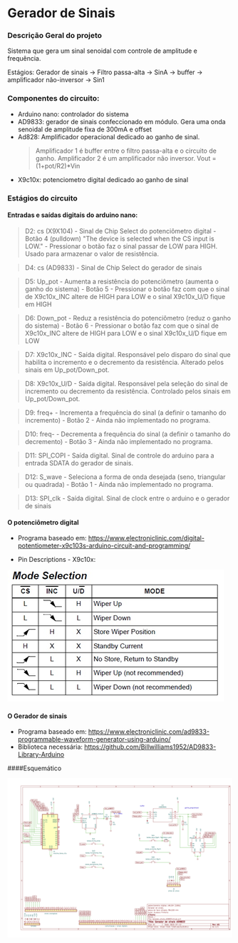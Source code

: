 # Gerador de Sinais

### Descrição Geral do projeto

Sistema que gera um sinal senoidal com controle de amplitude e frequência.

Estágios: Gerador de sinais &rarr; Filtro  passa-alta &rarr; SinA &rarr; buffer &rarr;  amplificador não-inversor &rarr; Sin1

### Componentes do circuito:

- Arduino nano: controlador do sistema
- AD9833: gerador de sinais confeccionado em módulo. Gera uma onda senoidal de amplitude fixa de 300mA e offset
- Ad828: Amplificador operacional dedicado ao ganho de sinal. 
	>Amplificador 1 é buffer entre o filtro passa-alta e o circuito de ganho.
	>Amplificador 2 é um amplificador não inversor. Vout = (1+pot/R2)*Vin
- X9c10x: potenciometro digital dedicado ao ganho de sinal

### Estágios do circuito

#### Entradas e saídas digitais do arduino nano:
>D2:  cs (X9X104) - Sinal de Chip Select do potenciômetro digital - Botão 4 (pulldown) "The device is selected when the CS input is LOW." - Pressionar o botão faz o sinal passar de LOW para HIGH. Usado para armazenar o valor de resistência.

>D4:  cs (AD9833) - Sinal de Chip Select do gerador de sinais

>D5:  Up_pot - Aumenta a resistência do potenciômetro (aumenta o ganho do sistema) - Botão 5 - Pressionar o botão faz com que o sinal de X9c10x_INC altere de HIGH para LOW e o sinal  X9c10x_U/D fique em HIGH
	
>D6:  Down_pot - Reduz a resistência do potenciômetro (reduz o ganho do sistema) - Botão 6 - Pressionar o botão faz com que o sinal de X9c10x_INC altere de HIGH para LOW e o sinal  X9c10x_U/D fique em LOW

>D7:  X9c10x_INC - Saída digital. Responsável pelo disparo do sinal que habilita o incremento e o decremento da resistência. Alterado pelos sinais em Up_pot/Down_pot.

>D8:  X9c10x_U/D -  Saída digital. Responsável pela seleção do sinal de incremento ou decremento da resistência. Controlado pelos sinais em Up_pot/Down_pot.

>D9:  freq+   - Incrementa a frequência do sinal (a definir o tamanho do incremento) - Botão 2 - Ainda não implementado no programa.

>D10: freq-   - Decrementa a frequência do sinal (a definir o tamanho do decremento) - Botão 3 - Ainda não implementado no programa.

>D11: SPI_COPI - Saída digital. Sinal de controle do arduino para a entrada SDATA do gerador de sinais.

>D12: S_wave - Seleciona a forma de onda desejada (seno, triangular ou quadrada) - Botão 1 - Ainda não implementado no programa.

>D13: SPI_clk - Saída digital. Sinal de clock entre o arduino e o gerador de sinais


#### O potenciômetro digital

- Programa baseado em: https://www.electroniclinic.com/digital-potentiometer-x9c103s-arduino-circuit-and-programming/

- Pin Descriptions - X9c10x:

![Pin Descriptions - X9c10x](https://github.com/Pinheirogustavo/PCB_projects/blob/main/KiCadProjects/Gerador_sinais/Datasheets/Digital-Potentiometer-X9C103s-Mode-selection.jpg)


#### O Gerador de sinais

- Programa baseado em: https://www.electroniclinic.com/ad9833-programmable-waveform-generator-using-arduino/
- Biblioteca necessária: https://github.com/Billwilliams1952/AD9833-Library-Arduino

####Esquemático

![Esquemático Gerador de sinais - Kicad](https://github.com/Pinheirogustavo/PCB_projects/blob/main/KiCadProjects/Gerador_sinais/print/Gerador_sinais_esquematico.png)



